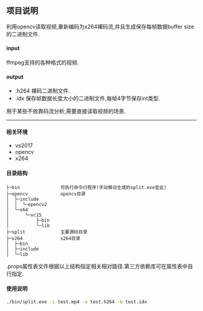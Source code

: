 ## 项目说明
利用opencv读取视频,重新编码为x264裸码流,并且生成保存每帧数据buffer size的二进制文件.

#### input
ffmpeg支持的各种格式的视频.

#### output
- .h264 裸码二进制文件.
- .idx  保存帧数据长度大小的二进制文件,每帧4字节保存int类型.


用于某些不依靠码流分析,需要直接读取视频的场景.

---

#### 相关环境
- vs2017
- opencv
- x264

#### 目录结构
```
├─bin               可执行命令行程序(手动移动生成的split.exe至此)
├─opencv            opencv目录
│  ├─include
│  │  └─opencv2
│  └─x64
│      └─vc15
│          ├─bin
│          └─lib
├─split             主要源码目录
├─x264              x264目录
│  ├─bin
│  ├─include
│  └─lib
```
.props属性表文件根据以上结构指定相关相对路径.第三方依赖库可在属性表中自行指定.

#### 使用说明
```bash
./bin/split.exe -i test.mp4 -o test.h264 -b test.idx
```

